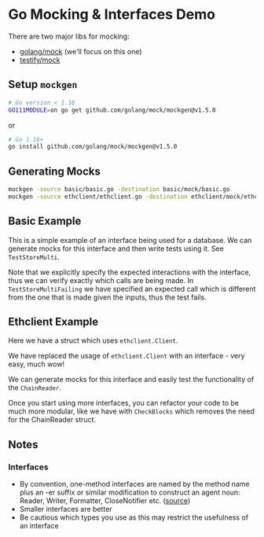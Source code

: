 # Go Mocking & Interfaces Demo

There are two major libs for mocking:
- [golang/mock](https://github.com/golang/mock) (we'll focus on this one)
- [testify/mock](https://github.com/stretchr/testify)

## Setup `mockgen`
```bash
# Go version < 1.16
GO111MODULE=on go get github.com/golang/mock/mockgen@v1.5.0
```
or
```bash
# Go 1.16+
go install github.com/golang/mock/mockgen@v1.5.0
```

## Generating Mocks

```bash
mockgen -source basic/basic.go -destination basic/mock/basic.go 
mockgen -source ethclient/ethclient.go -destination ethclient/mock/ethclient.go 
```

## Basic Example

This is a simple example of an interface being used for a database. We can generate mocks for this interface and then write tests using it. See `TestStoreMulti`.

Note that we explicitly specify the expected interactions with the interface, thus we can verify exactly which calls are being made. In `TestStoreMultiFailing` we have specified an expected call which is different from the one that is made given the inputs, thus the test fails.

## Ethclient Example

Here we have a struct which uses `ethclient.Client`. 

We have replaced the usage of `ethclient.Client` with an interface - very easy, much wow! 

We can generate mocks for this interface and easily test the functionality of the `ChainReader`.

Once you start using more interfaces, you can refactor your code to be much more modular, like we have with `CheckBlocks` which removes the need for the ChainReader struct.

## Notes

### Interfaces

- By convention, one-method interfaces are named by the method name plus an -er suffix or similar modification to construct an agent noun: Reader, Writer, Formatter, CloseNotifier etc. ([source](https://golang.org/doc/effective_go#interface-names))
- Smaller interfaces are better
- Be cautious which types you use as this may restrict the usefulness of an interface
